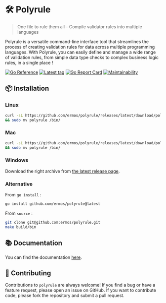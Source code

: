 # 🛠️ Polyrule
> One file to rule them all - Compile validator rules into multiple languages

Polyrule is a versatile command-line interface tool
that streamlines the process of creating validation
rules for data across multiple programming languages.
With Polyrule, you can easily define and manage a wide
range of validation rules, from simple data type checks
to complex business logic rules, in a single place !

[![Go Reference](https://pkg.go.dev/badge/github.com/ermos/polyrule.svg)](https://pkg.go.dev/github.com/ermos/polyrule)
[![Latest tag](https://img.shields.io/github/v/tag/ermos/polyrule?label=latest)](https://github.com/ermos/polyrule/tags)
[![Go Report Card](https://goreportcard.com/badge/github.com/ermos/polyrule)](https://goreportcard.com/report/github.com/ermos/polyrule)
[![Maintainability](https://api.codeclimate.com/v1/badges/c39c1d80ace4bb344393/maintainability)](https://codeclimate.com/github/ermos/polyrule/maintainability)

## 📦 Installation

### Linux

```bash
curl -sL https://github.com/ermos/polyrule/releases/latest/download/polyrule_Linux_$(uname -m).tar.gz | tar -xvz --wildcards 'polyrule' \
&& sudo mv polyrule /bin/
```

### Mac

```bash
curl -sL https://github.com/ermos/polyrule/releases/latest/download/polyrule_macOS_all.tar.gz | tar -xvz --wildcards 'polyrule' \
&& sudo mv polyrule /bin/
```

### Windows

Download the right archive from [the latest release page](https://github.com/ermos/polyrule/releases/latest).

### Alternative

From `go install` :
```bash
go install github.com/ermos/polyrule@latest
```

From `source` :
```bash
git clone git@github.com:ermos/polyrule.git
make build/bin
```

## 📚 Documentation

You can find the documentation
[here](https://polyrule.smiti.fr/).

## 🤝 Contributing

Contributions to `polyrule` are always welcome!
If you find a bug or have a feature request, please open an issue on GitHub.
If you want to contribute code, please fork the repository and submit a pull request.